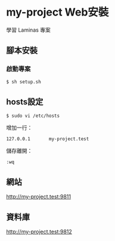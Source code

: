# my-project Web安裝
學習 Laminas 專案

## 腳本安裝

### 啟動專案

```bash
$ sh setup.sh
```

## hosts設定
```shell=
$ sudo vi /etc/hosts
```
增加一行：
```shell=
127.0.0.1       my-project.test
```

儲存離開：
```shell=
:wq
```

## 網站
http://my-project.test:9811

## 資料庫
http://my-project.test:9812